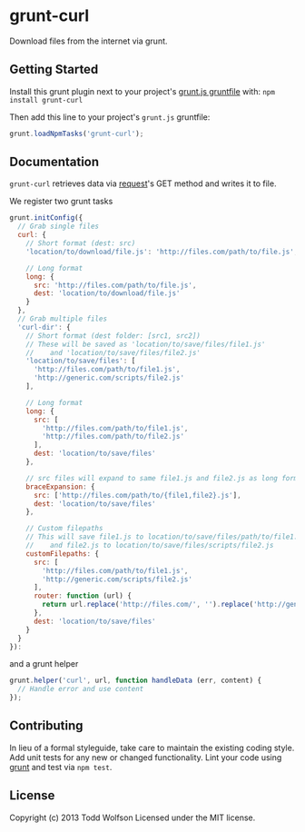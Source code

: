 # grunt-curl

Download files from the internet via grunt.

## Getting Started
Install this grunt plugin next to your project's [grunt.js gruntfile][getting_started] with: `npm install grunt-curl`

Then add this line to your project's `grunt.js` gruntfile:

```javascript
grunt.loadNpmTasks('grunt-curl');
```

[grunt]: http://gruntjs.com/
[getting_started]: https://github.com/gruntjs/grunt/blob/master/docs/getting_started.md

## Documentation
`grunt-curl` retrieves data via [request][request]'s GET method and writes it to file.

We register two grunt tasks
```js
grunt.initConfig({
  // Grab single files
  curl: {
    // Short format (dest: src)
    'location/to/download/file.js': 'http://files.com/path/to/file.js',

    // Long format
    long: {
      src: 'http://files.com/path/to/file.js',
      dest: 'location/to/download/file.js'
    }
  },
  // Grab multiple files
  'curl-dir': {
    // Short format (dest folder: [src1, src2])
    // These will be saved as 'location/to/save/files/file1.js'
    //    and 'location/to/save/files/file2.js'
    'location/to/save/files': [
      'http://files.com/path/to/file1.js',
      'http://generic.com/scripts/file2.js'
    ],

    // Long format
    long: {
      src: [
        'http://files.com/path/to/file1.js',
        'http://files.com/path/to/file2.js'
      ],
      dest: 'location/to/save/files'
    },

    // src files will expand to same file1.js and file2.js as long format
    braceExpansion: {
      src: ['http://files.com/path/to/{file1,file2}.js'],
      dest: 'location/to/save/files'
    },

    // Custom filepaths
    // This will save file1.js to location/to/save/files/path/to/file1.js
    //    and file2.js to location/to/save/files/scripts/file2.js
    customFilepaths: {
      src: [
        'http://files.com/path/to/file1.js',
        'http://generic.com/scripts/file2.js'
      ],
      router: function (url) {
        return url.replace('http://files.com/', '').replace('http://generic.com/', '');
      },
      dest: 'location/to/save/files'
    }
  }
}):
```

and a grunt helper
```js
grunt.helper('curl', url, function handleData (err, content) {
  // Handle error and use content
});
```

[request]: https://github.com/mikeal/request

## Contributing
In lieu of a formal styleguide, take care to maintain the existing coding style. Add unit tests for any new or changed functionality. Lint your code using [grunt][grunt] and test via `npm test`.

## License
Copyright (c) 2013 Todd Wolfson
Licensed under the MIT license.
